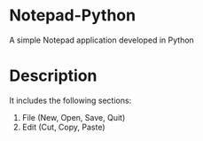 # Notepad-Python
A simple Notepad application developed in Python
# Description
It includes the following sections:
1. File (New, Open, Save, Quit)
2. Edit (Cut, Copy, Paste)
